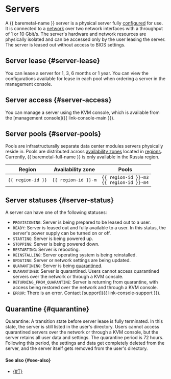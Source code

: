 # Servers

A {{ baremetal-name }} server is a physical server fully [configured](./server-configurations.md) for use. It is connected to a [network](./network.md) over two network interfaces with a throughput of 1 or 10 Gbit/s. The server's hardware and network resources are physically isolated and can be accessed only by the user leasing the server. The server is leased out without access to BIOS settings.

## Server lease {#server-lease}

You can lease a server for 1, 3, 6 months or 1 year. You can view the configurations available for lease in each pool when ordering a server in the management console. 

## Server access {#server-access}

You can manage a server using the KVM console, which is available from the [management console]({{ link-console-main }}).

## Server pools {#server-pools}

Pools are infrastructurally separate data center modules servers physically reside in. Pools are distributed across [availability zones](../../overview/concepts/geo-scope.md) located in [regions](../../overview/concepts/region.md). Currently, {{ baremetal-full-name }} is only available in the Russia region.

| Region        | Availability zone | Pools                               |
|---------------|------------------|------------------------------------|
| `{{ region-id }}` | `{{ region-id }}-m`  | `{{ region-id }}-m3`<br>`{{ region-id }}-m4` |

## Server statuses {#server-status}

A server can have one of the following statuses:

* `PROVISIONING`: Server is being prepared to be leased out to a user.
* `READY`: Server is leased out and fully available to a user. In this status, the server's power supply can be turned on or off.
* `STARTING`: Server is being powered up.
* `STOPPING`: Server is being powered down.
* `RESTARTING`: Server is rebooting.
* `REINSTALLING`: Server operating system is being reinstalled.
* `UPDATING`: Server or network settings are being updated.
* `QUARANTINING`: Server is being [quarantined](#quarantine).
* `QUARANTINED`: Server is quarantined. Users cannot access quarantined servers over the network or through a KVM console.
* `RETURNING_FROM_QUARANTINE`: Server is returning from quarantine, with access being restored over the network and through a KVM console.
* `ERROR`: There is an error. Contact [support]({{ link-console-support }}).

## Quarantine {#quarantine}

Quarantine: A transition state before server lease is fully terminated. In this state, the server is still listed in the user's directory. Users cannot access quarantined servers over the network or through a KVM console, but the server retains all user data and settings. The quarantine period is 72 hours. Following this period, the settings and data get completely deleted from the server, and the server itself gets removed from the user's directory.

#### See also {#see-also}

* [{#T}](../../backup/tutorials/backup-baremetal.md)
